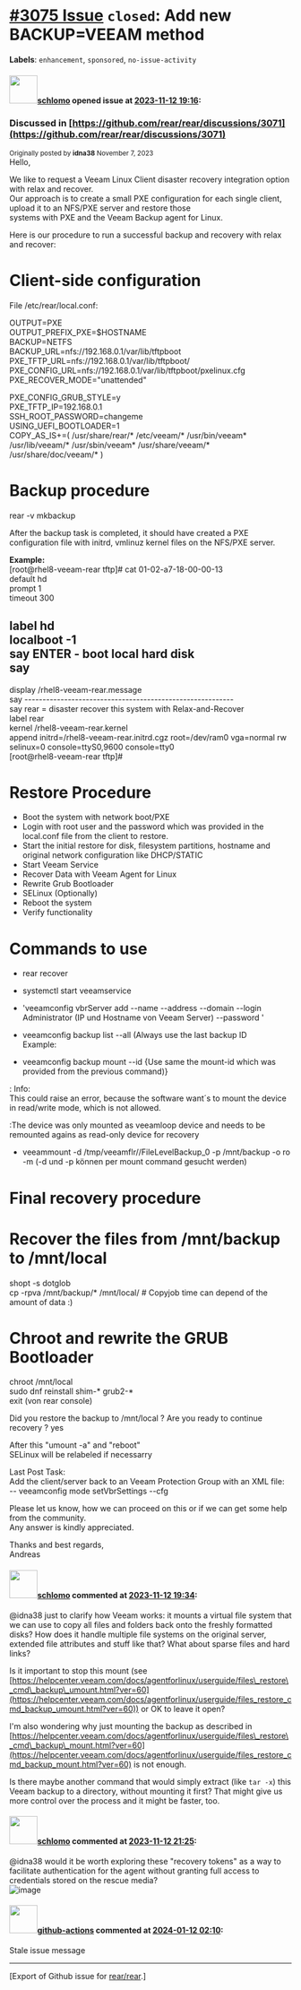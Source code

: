 [\#3075 Issue](https://github.com/rear/rear/issues/3075) `closed`: Add new BACKUP=VEEAM method
==============================================================================================

**Labels**: `enhancement`, `sponsored`, `no-issue-activity`

#### <img src="https://avatars.githubusercontent.com/u/101384?v=4" width="50">[schlomo](https://github.com/schlomo) opened issue at [2023-11-12 19:16](https://github.com/rear/rear/issues/3075):

### Discussed in [https://github.com/rear/rear/discussions/3071](https://github.com/rear/rear/discussions/3071)

<div type='discussions-op-text'>

<sup>Originally posted by **idna38** November 7, 2023</sup>  
Hello,

We like to request a Veeam Linux Client disaster recovery integration
option with relax and recover.  
Our approach is to create a small PXE configuration for each single
client, upload it to an NFS/PXE server and restore those  
systems with PXE and the Veeam Backup agent for Linux.

Here is our procedure to run a successful backup and recovery with relax
and recover:

Client-side configuration
=========================

File /etc/rear/local.conf:

OUTPUT=PXE  
OUTPUT\_PREFIX\_PXE=$HOSTNAME  
BACKUP=NETFS  
BACKUP\_URL=nfs://192.168.0.1/var/lib/tftpboot  
PXE\_TFTP\_URL=nfs://192.168.0.1/var/lib/tftpboot/  
PXE\_CONFIG\_URL=nfs://192.168.0.1/var/lib/tftpboot/pxelinux.cfg  
PXE\_RECOVER\_MODE="unattended"

PXE\_CONFIG\_GRUB\_STYLE=y  
PXE\_TFTP\_IP=192.168.0.1  
SSH\_ROOT\_PASSWORD=changeme  
USING\_UEFI\_BOOTLOADER=1  
COPY\_AS\_IS+=( /usr/share/rear/\* /etc/veeam/\* /usr/bin/veeam\*
/usr/lib/veeam/\* /usr/sbin/veeam\* /usr/share/veeam/\*
/usr/share/doc/veeam/\* )

Backup procedure
================

rear -v mkbackup

After the backup task is completed, it should have created a PXE
configuration file with initrd, vmlinuz kernel files on the NFS/PXE
server.

**Example:**  
\[root@rhel8-veeam-rear tftp\]\# cat 01-02-a7-18-00-00-13  
default hd  
prompt 1  
timeout 300

label hd  
localboot -1  
say ENTER - boot local hard disk  
say
--------------------------------------------------------------------------------  
display /rhel8-veeam-rear.message  
say ----------------------------------------------------------  
say rear = disaster recover this system with Relax-and-Recover  
label rear  
kernel /rhel8-veeam-rear.kernel  
append initrd=/rhel8-veeam-rear.initrd.cgz root=/dev/ram0 vga=normal rw
selinux=0 console=ttyS0,9600 console=tty0  
\[root@rhel8-veeam-rear tftp\]\#

Restore Procedure
=================

-   Boot the system with network boot/PXE
-   Login with root user and the password which was provided in the
    local.conf file from the client to restore.
-   Start the initial restore for disk, filesystem partitions, hostname
    and original network configuration like DHCP/STATIC
-   Start Veeam Service
-   Recover Data with Veeam Agent for Linux
-   Rewrite Grub Bootloader
-   SELinux (Optionally)
-   Reboot the system
-   Verify functionality

Commands to use
===============

-   rear recover

-   systemctl start veeamservice

-   'veeamconfig vbrServer add --name <veeamserver> --address
    <veeamserver> --domain <veeamdomain> --login Administrator (IP und
    Hostname von Veeam Server) --password <password>'

-   veeamconfig backup list --all (Always use the last backup ID  
    Example:

-   veeamconfig backup mount --id {Use same the mount-id which was
    provided from the previous command)}

: Info:  
This could raise an error, because the software want´s to mount the
device in read/write mode, which is not allowed.

:The device was only mounted as veeamloop device and needs to be
remounted agains as read-only device for recovery

-   veeammount -d /tmp/veeamflr/<ID>/FileLevelBackup\_0 -p /mnt/backup
    -o ro -m (-d und -p können per mount command gesucht werden)

Final recovery procedure
========================

Recover the files from /mnt/backup to /mnt/local
================================================

shopt -s dotglob  
cp -rpva /mnt/backup/\* /mnt/local/ \# Copyjob time can depend of the
amount of data :)

Chroot and rewrite the GRUB Bootloader
======================================

chroot /mnt/local  
sudo dnf reinstall shim-\* grub2-\*  
exit (von rear console)

Did you restore the backup to /mnt/local ? Are you ready to continue
recovery ? yes

After this "umount -a" and "reboot"  
SELinux will be relabeled if necessarry

Last Post Task:  
Add the client/server back to an Veeam Protection Group with an XML
file:  
-- veeamconfig mode setVbrSettings --cfg

Please let us know, how we can proceed on this or if we can get some
help from the community.  
Any answer is kindly appreciated.

Thanks and best regards,  
Andreas</div>

#### <img src="https://avatars.githubusercontent.com/u/101384?v=4" width="50">[schlomo](https://github.com/schlomo) commented at [2023-11-12 19:34](https://github.com/rear/rear/issues/3075#issuecomment-1807218361):

@idna38 just to clarify how Veeam works: it mounts a virtual file system
that we can use to copy all files and folders back onto the freshly
formatted disks? How does it handle multiple file systems on the
original server, extended file attributes and stuff like that? What
about sparse files and hard links?

Is it important to stop this mount (see
[https://helpcenter.veeam.com/docs/agentforlinux/userguide/files\_restore\_cmd\_backup\_umount.html?ver=60](https://helpcenter.veeam.com/docs/agentforlinux/userguide/files_restore_cmd_backup_umount.html?ver=60))
or OK to leave it open?

I'm also wondering why just mounting the backup as described in
[https://helpcenter.veeam.com/docs/agentforlinux/userguide/files\_restore\_cmd\_backup\_mount.html?ver=60](https://helpcenter.veeam.com/docs/agentforlinux/userguide/files_restore_cmd_backup_mount.html?ver=60)
is not enough.

Is there maybe another command that would simply extract (like `tar -x`)
this Veeam backup to a directory, without mounting it first? That might
give us more control over the process and it might be faster, too.

#### <img src="https://avatars.githubusercontent.com/u/101384?v=4" width="50">[schlomo](https://github.com/schlomo) commented at [2023-11-12 21:25](https://github.com/rear/rear/issues/3075#issuecomment-1807244344):

@idna38 would it be worth exploring these "recovery tokens" as a way to
facilitate authentication for the agent without granting full access to
credentials stored on the rescue media?  
![image](https://github.com/rear/rear/assets/101384/a1c8e17f-4865-4d8a-8793-1a034c6a9b47)

#### <img src="https://avatars.githubusercontent.com/in/15368?v=4" width="50">[github-actions](https://github.com/apps/github-actions) commented at [2024-01-12 02:10](https://github.com/rear/rear/issues/3075#issuecomment-1888304232):

Stale issue message

------------------------------------------------------------------------

\[Export of Github issue for
[rear/rear](https://github.com/rear/rear).\]
